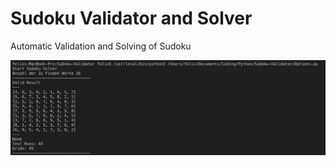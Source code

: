 # Sudoku Validator and Solver 

Automatic Validation and Solving of Sudoku

![Soduku](https://raw.githubusercontent.com/fschuermeyer/SuDoku-Validator/master/Result.png)


